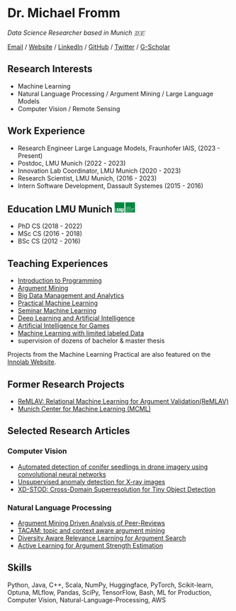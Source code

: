 # Dr. Michael Fromm

_Data Science Researcher based in Munich 🇩🇪_ <br>

[Email](mailto:fromm@dbs.ifi.lmu.de) / [Website](https://fromm-m.github.io/fromm/) / [LinkedIn](https://www.linkedin.com/in/michael-fromm-a2069772/) / [GitHub](https://github.com/fromm-m) / [Twitter](https://twitter.com/https://twitter.com/effi288/) / [G-Scholar](https://scholar.google.de/citations?hl=de&amp;user=NL5yVhYAAAAJ)

## Research Interests <br>
- Machine Learning
- Natural Language Processing / Argument Mining / Large Language Models
- Computer Vision / Remote Sensing

## Work Experience <br>
- Research Engineer Large Language Models, Fraunhofer IAIS, (2023 - Present) 
- Postdoc, LMU Munich (2022 - 2023)
- Innovation Lab Coordinator, LMU Munich (2020 - 2023) 
- Research Scientist, LMU Munich, (2016 - 2023) 
- Intern Software Development, Dassault Systemes (2015 - 2016) 

## Education LMU Munich <img src="images/LMU_Logo_CMYK_FlaechigGruen.png" alt="Image description" width="46" height="23"> <br>
- PhD CS (2018 - 2022)
- MSc CS (2016 - 2018)
- BSc CS (2012 - 2016)

## Teaching Experiences <br>
- [Introduction to Programming](http://www.dbs.ifi.lmu.de/cms/studium_lehre/lehre_bachelor/eip1819/index.html)
- [Argument Mining](https://www.dbs.ifi.lmu.de/cms/studium_lehre/lehre_bachelor/bscseminar22/index.html)
- [Big Data Management and Analytics](https://www.dbs.ifi.lmu.de/cms/studium_lehre/lehre_master/bigdata2122/index.html)
- [Practical Machine Learning](https://www.dbs.ifi.lmu.de/cms/studium_lehre/lehre_master/pbds21/index.html)
- [Seminar Machine Learning](http://www.dbs.ifi.lmu.de/cms/studium_lehre/lehre_master/semrecent19/index.html)
- [Deep Learning and Artificial Intelligence](https://www.dbs.ifi.lmu.de/cms/studium_lehre/lehre_master/deep2021/index.html)
- [Artificial Intelligence for Games](https://www.dbs.ifi.lmu.de/cms/studium_lehre/lehre_master/art21/index.html)
- [Machine Learning with limited labeled Data](https://www.dbs.ifi.lmu.de/cms/studium_lehre/lehre_master/semrecent2223/index.html)
- supervision of dozens of bachelor & master thesis

Projects from the Machine Learning Practical are also featured on the [Innolab Website](https://innolab.ifi.lmu.de).

## Former Research Projects <br>
- [ReMLAV: Relational Machine Learning for Argument Validation(ReMLAV)](http://ratio.sc.cit-ec.uni-bielefeld.de/projects/remlav/)
- [Munich Center for Machine Learning (MCML)](https://mcml.ai/)

## Selected Research Articles <br>

### Computer Vision
- [Automated detection of conifer seedlings in drone imagery using convolutional neural networks](https://www.mdpi.com/2072-4292/11/21/2585)
- [Unsupervised anomaly detection for X-ray images](https://arxiv.org/pdf/2001.10883)
- [XD-STOD: Cross-Domain Superresolution for Tiny Object Detection](https://ieeexplore.ieee.org/abstract/document/8955582)

### Natural Language Processing
- [Argument Mining Driven Analysis of Peer-Reviews](https://ojs.aaai.org/index.php/AAAI/article/view/16607)
- [TACAM: topic and context aware argument mining](https://dl.acm.org/doi/abs/10.1145/3350546.3352506)
- [Diversity Aware Relevance Learning for Argument Search](https://link.springer.com/chapter/10.1007/978-3-030-72240-1_24)
- [Active Learning for Argument Strength Estimation](https://aclanthology.org/2021.insights-1.20/)

## Skills <br>
Python, Java, C++, Scala, NumPy, Huggingface, PyTorch, Scikit-learn, Optuna, MLflow, Pandas, SciPy, TensorFlow, Bash, ML for Production, Computer Vision, Natural-Language-Processing, AWS

